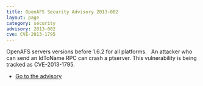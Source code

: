 ```yaml
---
title: OpenAFS Security Advisory 2013-002
layout: page
category: security
advisory: 2013-002
cve: CVE-2013-1795
---
```



OpenAFS servers versions before 1.6.2 for all platforms.   An attacker
who can send an IdToName RPC can crash a ptserver. This vulnerability is
being tracked as CVE-2013-1795.

-   [Go to the advisory](/security/OPENAFS-SA-2013-002.html)

